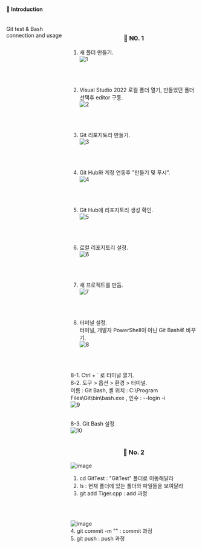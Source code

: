 <div align="left">

#### 📑 Introduction
<br/>
<div style="display:flex; flex-direction:row;">
Git test & Bash connection and usage

<br/>
<br/>
<div align="center">

### 🌲 N0. 1<br/>
<div align="left">

1. 새 폴더 만들기.<br/>
![1](https://github.com/CheonJaeJin/Git_Test/assets/121233482/e9759c82-43d7-485e-93fc-21a756050c53)

<br/>
<br/>

2. Visual Studio 2022 로컬 폴더 열기, 만들었던 폴더 선택후 editor 구동.<br/>
![2](https://github.com/CheonJaeJin/Git_Test/assets/121233482/1558e79f-d47a-40ac-98c9-1645357f210f)
<br/>
<br/>

3. Git 리포지토리 만들기. <br/>
![3](https://github.com/CheonJaeJin/Git_Test/assets/121233482/ad2008c3-fac3-40fd-a8df-c6f6b8ef1ee6)
<br/>
<br/>

4. Git Hub와 계정 연동후 "만들기 및 푸시". <br/>
![4](https://github.com/CheonJaeJin/Git_Test/assets/121233482/5dfd3733-2d10-4a1b-a0d7-4461b1caaf07)
<br/>
<br/>

5. Git Hub에 리포지토리 생성 확인. <br/>
![5](https://github.com/CheonJaeJin/Git_Test/assets/121233482/929a68d0-b30c-41ec-aaf4-0144ace26dba)
<br/>
<br/>

6. 로컬 리포지토리 설정. <br/>
![6](https://github.com/CheonJaeJin/Git_Test/assets/121233482/4031d1d2-82c0-4a80-9ecf-3b63f3b56f7b)
<br/>
<br/>

7. 새 프로젝트를 만듬. <br/>
![7](https://github.com/CheonJaeJin/Git_Test/assets/121233482/807cd8fc-c56c-45b3-bf87-2e8388d84029)
<br/>
<br/>

8. 터미널 설정.<br/>
터미널, 개발자 PowerShell이 아닌 Git Bash로 바꾸기.<br/>
![8](https://github.com/CheonJaeJin/Git_Test/assets/121233482/a52f0b8b-7a16-447f-9285-80d3e7eb7db8)
<br/>
<br/>

8-1. Ctrl + ` 로 터미널 열기.<br/>
8-2. 도구 > 옵션 > 환경 > 터미널. <br/>
이름 : Git Bash, 셸 위치 :  C:\Program Files\Git\bin\bash.exe , 인수 : --login -i <br/>
![9](https://github.com/CheonJaeJin/Git_Test/assets/121233482/69f21685-21ff-40fc-af62-d7969627198d)
<br/>
<br/>

  
8-3. Git Bash 설정<br/>
![10](https://github.com/CheonJaeJin/Git_Test/assets/121233482/46ceb73d-dac8-4dd2-af88-1a7b9ffbb283)
<br/>
<br/>


<div align="center">

### 🌲 No. 2<br/>
<div align="left">

![image](https://github.com/CheonJaeJin/Git_Test/assets/121233482/5354e937-43d1-4381-a42b-c477b237c507)
<br/>
1. cd GitTest             : "GitTest" 폴더로 이동해달라<br/>
2. ls                     : 현재 폴더에 있는 폴더와 파일들을 보여달라<br/>
3. git add Tiger.cpp      : add 과정<br/>
<br/>
<br/>


![image](https://github.com/CheonJaeJin/Git_Test/assets/121233482/51be50db-720e-4182-aa35-575a8732f41a)
<br/>
4. git commit -m ""       : commit 과정<br/>
5. git push               : push 과정<br/>
<br/>
<br/>



<br/>
<br/>
  </div><br>
